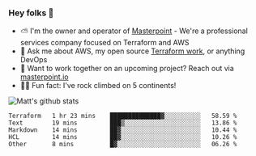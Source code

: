 

### Hey folks 👋

- ⛅️ I'm the owner and operator of [Masterpoint](https://masterpoint.io) - We're a professional services company focused on Terraform and AWS
- 💬 Ask me about AWS, my open source [Terraform work](https://github.com/masterpointio?q=terraform&type=&language=hcl), or anything DevOps
- 🔨 Want to work together on an upcoming project? Reach out via [masterpoint.io](https://masterpoint.io)
- 🧗‍♂️ Fun fact: I've rock climbed on 5 continents! 


![Matt's github stats](https://github-readme-stats.vercel.app/api?username=Gowiem&count_private=true&theme=cobalt&show_icons=true)

<!--START_SECTION:waka-->
```text
Terraform   1 hr 23 mins    ██████████████▓░░░░░░░░░░   58.59 % 
Text        19 mins         ███▒░░░░░░░░░░░░░░░░░░░░░   13.86 % 
Markdown    14 mins         ██▓░░░░░░░░░░░░░░░░░░░░░░   10.44 % 
HCL         14 mins         ██▓░░░░░░░░░░░░░░░░░░░░░░   10.26 % 
Other       8 mins          █▓░░░░░░░░░░░░░░░░░░░░░░░   06.26 % 
```
<!--END_SECTION:waka-->
